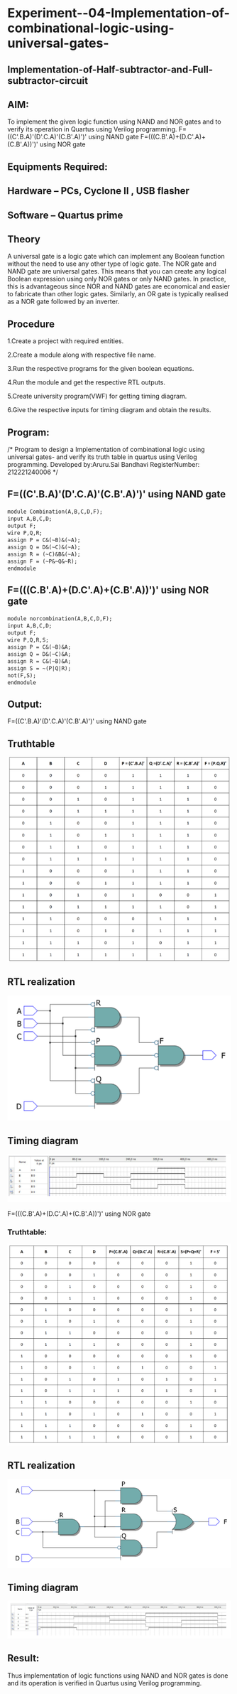 # Experiment--04-Implementation-of-combinational-logic-using-universal-gates-
 ## Implementation-of-Half-subtractor-and-Full-subtractor-circuit
## AIM:
To implement the given logic function using NAND and NOR gates and to verify its operation in Quartus using Verilog programming.
F=((C'.B.A)'(D'.C.A)'(C.B'.A)')' using NAND gate
F=(((C.B'.A)+(D.C'.A)+(C.B'.A))')' using NOR gate


## Equipments Required:
## Hardware – PCs, Cyclone II , USB flasher
## Software – Quartus prime
## Theory
A universal gate is a logic gate which can implement any Boolean function without the need to use any other type of logic gate. The NOR gate and NAND gate are universal gates. This means that you can create any logical Boolean expression using only NOR gates or only NAND gates. In practice, this is advantageous since NOR and NAND gates are economical and easier to fabricate than other logic gates. Similarly, an OR gate is typically realised as a NOR gate followed by an inverter.
## Procedure
1.Create a project with required entities.

2.Create a module along with respective file name.

3.Run the respective programs for the given boolean equations.

4.Run the module and get the respective RTL outputs.

5.Create university program(VWF) for getting timing diagram.

6.Give the respective inputs for timing diagram and obtain the results.
## Program:
/*
Program to design a Implementation of combinational logic using universal gates-  and verify its truth table in quartus using Verilog programming.
Developed by:Aruru.Sai Bandhavi 
RegisterNumber: 212221240006
*/

## F=((C'.B.A)'(D'.C.A)'(C.B'.A)')' using NAND gate
```
module Combination(A,B,C,D,F);
input A,B,C,D;
output F;
wire P,Q,R;
assign P = C&(~B)&(~A);
assign Q = D&(~C)&(~A);
assign R = (~C)&B&(~A);
assign F = (~P&~Q&~R);
endmodule
```
## F=(((C.B'.A)+(D.C'.A)+(C.B'.A))')' using NOR gate
```
module norcombination(A,B,C,D,F);
input A,B,C,D;
output F;
wire P,Q,R,S;
assign P = C&(~B)&A;
assign Q = D&(~C)&A;
assign R = C&(~B)&A;
assign S = ~(P|Q|R);
not(F,S);
endmodule
```
## Output:
F=((C'.B.A)'(D'.C.A)'(C.B'.A)')' using NAND gate
## Truthtable

![output](https://github.com/Saibandhavi75/Experiment--04-Implementation-of-combinational-logic-using-universal-gates-/blob/main/de-1.png?raw=true)

##  RTL realization

![output](https://github.com/Saibandhavi75/Experiment--04-Implementation-of-combinational-logic-using-universal-gates-/blob/main/de-2.png?raw=true)

## Timing diagram 

![output](https://github.com/Saibandhavi75/Experiment--04-Implementation-of-combinational-logic-using-universal-gates-/blob/main/de-3.png?raw=true)

F=(((C.B'.A)+(D.C'.A)+(C.B'.A))')' using NOR gate

### Truthtable:

![output](https://github.com/Saibandhavi75/Experiment--04-Implementation-of-combinational-logic-using-universal-gates-/blob/main/de-4.png?raw=true)

##  RTL realization

![output](https://github.com/Saibandhavi75/Experiment--04-Implementation-of-combinational-logic-using-universal-gates-/blob/main/de-5.png?raw=true)

## Timing diagram 

![output](https://github.com/Saibandhavi75/Experiment--04-Implementation-of-combinational-logic-using-universal-gates-/blob/main/de-6.png?raw=true)

## Result:
 Thus implementation of logic functions using NAND and NOR gates is done and its operation is verified in Quartus using Verilog programming.
